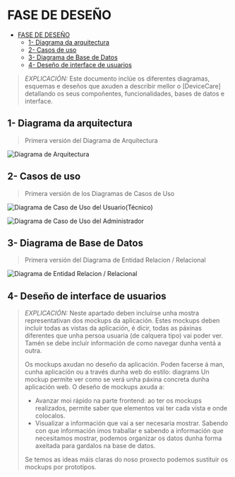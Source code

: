 # FASE DE DESEÑO

- [FASE DE DESEÑO](#fase-de-deseño)
  - [1- Diagrama da arquitectura](#1--diagrama-da-arquitectura)
  - [2- Casos de uso](#2--casos-de-uso)
  - [3- Diagrama de Base de Datos](#3--diagrama-de-base-de-datos)
  - [4- Deseño de interface de usuarios](#4--deseño-de-interface-de-usuarios)

> *EXPLICACIÓN:* Este documento inclúe os diferentes diagramas, esquemas e deseños que axuden a describir mellor o [DeviceCare] detallando os seus compoñentes, funcionalidades, bases de datos e interface.

## 1- Diagrama da arquitectura

> Primera versión del Diagrama de Arquitectura

![Diagrama de Arquitectura](../diseños/diagrama_arquitectura.drawio.png "Diagrama de Arquitectura")

## 2- Casos de uso

> Primera versión de los Diagramas de Casos de Uso

![Diagrama de Caso de Uso del Usuario(Técnico)](../diseños/diagrama_casoDeUso_usuario(tecnico).drawio.png "Diagrama de Caso de Uso del Usuario(Técnico)")

![Diagrama de Caso de Uso del Administrador](../diseños/diagrama_casoDeUso_usuario(administrador).drawio.png "Diagrama de Caso de Uso del Administrador")

## 3- Diagrama de Base de Datos

> Primera versión del Diagrama de Entidad Relacion / Relacional

![Diagrama de Entidad Relacion / Relacional](../diseños/diagrama_entidadRelacion_DB.drawio.png "Diagrama de Entidad Relacion / Relacional")

## 4- Deseño de interface de usuarios

> *EXPLICACIÓN:* Neste apartado deben incluírse unha mostra representativan dos mockups da aplicación. Estes mockups deben incluír todas as vistas da aplicación, é dicir, todas as páxinas diferentes que unha persoa usuaria (de calquera tipo) vai poder ver. Tamén se debe incluír información de como navegar dunha ventá a outra.
>
> Os mockups axudan no deseño da aplicación. Poden facerse á man, cunha aplicación ou a través dunha web do estilo: diagrams Un mockup permite ver como se verá unha páxina concreta dunha aplicación web. O deseño de mockups axuda a:
>
> - Avanzar moi rápido na parte frontend: ao ter os mockups realizados, permite saber que elementos vai ter cada vista e onde colocalos.
> - Visualizar a información que vai a ser necesaria mostrar. Sabendo con que información imos traballar e sabendo a información que necesitamos mostrar, podemos organizar os datos dunha forma axeitada para gardalos na base de datos.
>
> Se temos as ideas máis claras do noso proxecto podemos sustituir os mockups por prototipos.
